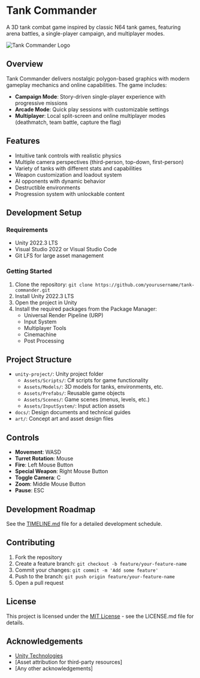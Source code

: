 # Tank Commander

A 3D tank combat game inspired by classic N64 tank games, featuring arena battles, a single-player campaign, and multiplayer modes.

![Tank Commander Logo](path_to_logo.png)

## Overview

Tank Commander delivers nostalgic polygon-based graphics with modern gameplay mechanics and online capabilities. The game includes:

- **Campaign Mode**: Story-driven single-player experience with progressive missions
- **Arcade Mode**: Quick play sessions with customizable settings
- **Multiplayer**: Local split-screen and online multiplayer modes (deathmatch, team battle, capture the flag)

## Features

- Intuitive tank controls with realistic physics
- Multiple camera perspectives (third-person, top-down, first-person)
- Variety of tanks with different stats and capabilities
- Weapon customization and loadout system
- AI opponents with dynamic behavior
- Destructible environments
- Progression system with unlockable content

## Development Setup

### Requirements
- Unity 2022.3 LTS
- Visual Studio 2022 or Visual Studio Code
- Git LFS for large asset management

### Getting Started
1. Clone the repository: `git clone https://github.com/yourusername/tank-commander.git`
2. Install Unity 2022.3 LTS
3. Open the project in Unity
4. Install the required packages from the Package Manager:
   - Universal Render Pipeline (URP)
   - Input System
   - Multiplayer Tools
   - Cinemachine
   - Post Processing

## Project Structure

- `unity-project/`: Unity project folder
  - `Assets/Scripts/`: C# scripts for game functionality
  - `Assets/Models/`: 3D models for tanks, environments, etc.
  - `Assets/Prefabs/`: Reusable game objects
  - `Assets/Scenes/`: Game scenes (menus, levels, etc.)
  - `Assets/InputSystem/`: Input action assets
- `docs/`: Design documents and technical guides
- `art/`: Concept art and asset design files

## Controls
- **Movement**: WASD
- **Turret Rotation**: Mouse
- **Fire**: Left Mouse Button
- **Special Weapon**: Right Mouse Button
- **Toggle Camera**: C
- **Zoom**: Middle Mouse Button
- **Pause**: ESC

## Development Roadmap

See the [TIMELINE.md](unity-project/TIMELINE.md) file for a detailed development schedule.

## Contributing

1. Fork the repository
2. Create a feature branch: `git checkout -b feature/your-feature-name`
3. Commit your changes: `git commit -m 'Add some feature'`
4. Push to the branch: `git push origin feature/your-feature-name`
5. Open a pull request

## License

This project is licensed under the [MIT License](LICENSE.md) - see the LICENSE.md file for details.

## Acknowledgements

- [Unity Technologies](https://unity.com/)
- [Asset attribution for third-party resources]
- [Any other acknowledgements] 